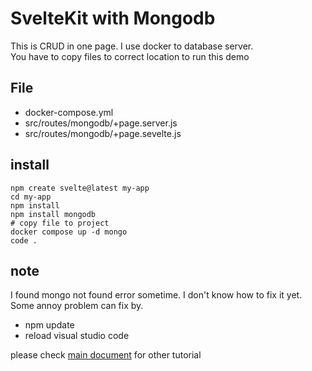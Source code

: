 # SvelteKit with Mongodb 

This is CRUD in one page. I use docker to database server.  
You have to copy files to correct location to run this demo

## File
- docker-compose.yml
- src/routes/mongodb/+page.server.js
- src/routes/mongodb/+page.sevelte.js

## install
    npm create svelte@latest my-app
    cd my-app
    npm install
    npm install mongodb
    # copy file to project
    docker compose up -d mongo
    code .

## note
I found mongo not found error sometime. I don't know how to fix it yet. Some annoy problem can fix by. 
- npm update
- reload visual studio code

please check [main document](https://github.com/schooltechx/youtube/tree/main/svelte/svelte-kit) for other tutorial
